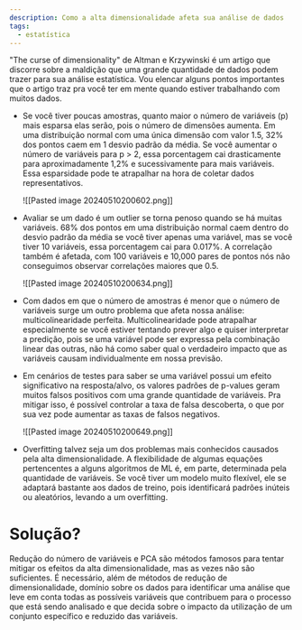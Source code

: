 ```yaml
---
description: Como a alta dimensionalidade afeta sua análise de dados
tags:
  - estatística
---
```

"The curse of dimensionality" de Altman e Krzywinski é um artigo que discorre sobre a maldição que uma grande quantidade de dados podem trazer para sua análise estatística. Vou elencar alguns pontos importantes que o artigo traz pra você ter em mente quando estiver trabalhando com muitos dados.  
  
- Se você tiver poucas amostras, quanto maior o número de variáveis (p) mais esparsa elas serão, pois o número de dimensões aumenta. Em uma distribuição normal com uma única dimensão com valor 1.5, 32% dos pontos caem em 1 desvio padrão da média. Se você aumentar o número de variáveis para p > 2, essa porcentagem cai drasticamente para aproximadamente 1,2% e sucessivamente para mais variáveis. Essa esparsidade pode te atrapalhar na hora de coletar dados representativos.

  ![[Pasted image 20240510200602.png]]

- Avaliar se um dado é um outlier se torna penoso quando se há muitas variáveis. 68% dos pontos em uma distribuição normal caem dentro do desvio padrão da média se você tiver apenas uma variável, mas se você tiver 10 variáveis, essa porcentagem cai para 0.017%. A correlação também é afetada, com 100 variáveis e 10,000 pares de pontos nós não conseguimos observar correlações maiores que 0.5.

  ![[Pasted image 20240510200634.png]]

- Com dados em que o número de amostras é menor que o número de variáveis surge um outro problema que afeta nossa análise: multicolinearidade perfeita. Multicolinearidade pode atrapalhar especialmente se você estiver tentando prever algo e quiser interpretar a predição, pois se uma variável pode ser expressa pela combinação linear das outras, não há como saber qual o verdadeiro impacto que as variáveis causam individualmente em nossa previsão.  

- Em cenários de testes para saber se uma variável possui um efeito significativo na resposta/alvo, os valores padrões de p-values geram muitos falsos positivos com uma grande quantidade de variáveis. Pra mitigar isso, é possível controlar a taxa de falsa descoberta, o que por sua vez pode aumentar as taxas de falsos negativos.

  ![[Pasted image 20240510200649.png]]
  
- Overfitting talvez seja um dos problemas mais conhecidos causados pela alta dimensionalidade. A flexibilidade de algumas equações pertencentes a alguns algoritmos de ML é, em parte, determinada pela quantidade de variáveis. Se você tiver um modelo muito flexível, ele se adaptará bastante aos dados de treino, pois identificará padrões inúteis ou aleatórios, levando a um overfitting.  

# Solução?

Redução do número de variáveis e PCA são métodos famosos para tentar mitigar os efeitos da alta dimensionalidade, mas as vezes não são suficientes. É necessário, além de métodos de redução de dimensionalidade, domínio sobre os dados para identificar uma análise que leve em conta todas as possíveis variáveis que contribuem para o processo que está sendo analisado e que decida sobre o impacto da utilização de um conjunto específico e reduzido das variáveis.
